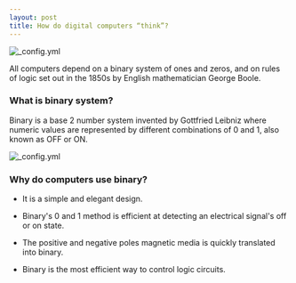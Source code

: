 ```yaml
---
layout: post
title: How do digital computers “think”?
---
```

![_config.yml](https://i.ytimg.com/vi/AwkNFjr-C-I/maxresdefault.jpg)

All computers depend on a binary system of ones and zeros, and on rules of logic set out in the 1850s by English mathematician 
George Boole.

### What is binary system?

Binary is a base 2 number system invented by Gottfried Leibniz where numeric values are represented by different combinations of 0 and 1, 
also known as OFF or ON.

![_config.yml](https://www.colourbox.com/preview/1988328-3d-illustration-of-laptop-computer-with-binary-code-stream.jpg)

### Why do computers use binary?

- It is a simple and elegant design.

- Binary's 0 and 1 method is efficient at detecting an electrical signal's off or on state.

- The positive and negative poles magnetic media is quickly translated into binary.

- Binary is the most efficient way to control logic circuits.
